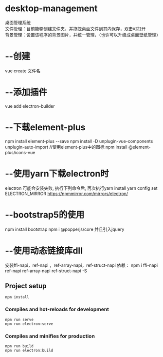 # desktop-management
桌面管理系统  
文件管理：目前能够创建文件夹，并拖拽桌面文件到其内保存，双击可打开  
背景管理：设置该程序的背景图片，并统一管理，（也许可以升级成桌面壁纸管理）  

# --创建
vue create 文件名
# --添加插件
vue add electron-builder
# --下载element-plus
npm install element-plus --save
npm install -D unplugin-vue-components unplugin-auto-import
//使用element-plus中的图标
npm install @element-plus/icons-vue

# --使用yarn下载electron时
electron 可能会安装失败, 执行下列命令后, 再次执行yarn install
yarn config set ELECTRON_MIRROR https://npmmirror.com/mirrors/electron/

# --bootstrap5的使用
npm install bootstrap
npm i @popperjs/core
并且引入jquery

# --使用动态链接库dll
安装ffi-napi，ref-napi ，ref-array-napi，ref-struct-napi 依赖：
npm i ffi-napi ref-napi ref-array-napi ref-struct-napi -S




## Project setup
```
npm install
```

### Compiles and hot-reloads for development
```
npm run serve
npm run electron:serve
```

### Compiles and minifies for production
```
npm run build
npm run electron:build
```
